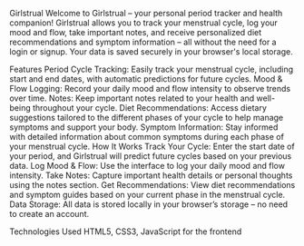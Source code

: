 Girlstrual
Welcome to Girlstrual – your personal period tracker and health companion! Girlstrual allows you to track your menstrual cycle, log your mood and flow, take important notes, and receive personalized diet recommendations and symptom information – all without the need for a login or signup. Your data is saved securely in your browser's local storage.

Features
Period Cycle Tracking: Easily track your menstrual cycle, including start and end dates, with automatic predictions for future cycles.
Mood & Flow Logging: Record your daily mood and flow intensity to observe trends over time.
Notes: Keep important notes related to your health and well-being throughout your cycle.
Diet Recommendations: Access dietary suggestions tailored to the different phases of your cycle to help manage symptoms and support your body.
Symptom Information: Stay informed with detailed information about common symptoms during each phase of your menstrual cycle.
How It Works
Track Your Cycle: Enter the start date of your period, and Girlstrual will predict future cycles based on your previous data.
Log Mood & Flow: Use the interface to log your daily mood and flow intensity.
Take Notes: Capture important health details or personal thoughts using the notes section.
Get Recommendations: View diet recommendations and symptom guides based on your current phase in the menstrual cycle.
Data Storage: All data is stored locally in your browser’s storage – no need to create an account.

Technologies Used
HTML5, CSS3, JavaScript for the frontend
